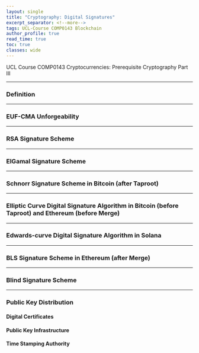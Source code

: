 ```yaml
---
layout: single
title: "Cryptography: Digital Signatures"
excerpt_separator: <!--more-->
tags: UCL-Course COMP0143 Blockchain
author_profile: true
read_time: true
toc: true
classes: wide
---
```


UCL Course COMP0143 Cryptocurrencies: Prerequisite Cryptography Part III

<!--more-->

---
### Definition

---
### EUF-CMA Unforgeability

---
### RSA Signature Scheme

---
### ElGamal Signature Scheme

---
### Schnorr Signature Scheme in Bitcoin (after Taproot)

---
### Elliptic Curve Digital Signature Algorithm in Bitcoin (before Taproot) and Ethereum (before Merge)

---
### Edwards-curve Digital Signature Algorithm in Solana

---
### BLS Signature Scheme in Ethereum (after Merge)

---
### Blind Signature Scheme

---
### Public Key Distribution

#### Digital Certificates

#### Public Key Infrastructure

#### Time Stamping Authority